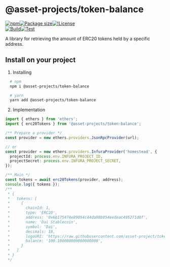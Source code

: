 # @asset-projects/token-balance

[![npm](https://img.shields.io/npm/v/@asset-projects/token-balance)](https://unpkg.com/@asset-projects/token-balance@latest/)[![Package size](https://badgen.net/bundlephobia/minzip/@asset-projects/token-balance)](https://bundlephobia.com/package/@asset-projects/token-balance)[![!License](https://badgen.net/npm/license/@asset-projects/token-balance)](https://github.com/asset-project/token-balance/blob/main/LICENSE)  
[![Build](https://github.com/asset-project/token-balance/actions/workflows/build.yml/badge.svg)](https://github.com/asset-project/token-balance/actions/workflows/build.yml)[![Test](https://github.com/asset-project/token-balance/actions/workflows/test.yml/badge.svg)](https://github.com/asset-project/token-balance/actions/workflows/test.yml)

A library for retrieving the amount of ERC20 tokens held by a specific address.

## Install on your project

1. Installing

```zsh
  # npm
  npm i @asset-projects/token-balance

  # yarn
  yarn add @asset-projects/token-balance
```

2. Implementation

```ts
import { ethers } from 'ethers';
import { erc20Tokens } from '@asset-projects/token-balance';

/** Prepare a provider */
const provider = new ethers.providers.JsonRpcProvider(url);

// or
const provider = new ethers.providers.InfuraProvider('homestead', {
  projectId: process.env.INFURA_PROJECT_ID,
  projectSecret: process.env.INFURA_PROJECT_SECRET,
});

/** Main */
const tokens = await erc20Tokens(provider, address);
console.log({ tokens });
/**
 * {
 *   tokens: [
 *     {
 *       chainId: 1,
 *       type: 'ERC20',
 *       address: '0x6b175474e89094c44da98b954eedeac495271d0f',
 *       name: 'Dai Stablecoin',
 *       symbol: 'Dai',
 *       decimals: 18,
 *       logoURI: 'https://raw.githubusercontent.com/asset-project/token-list/main/public/dai.png'
 *       balance: '100.100000000000000000',
 *     }
 *   ]
 * }
 */
```
